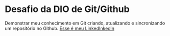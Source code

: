 # Desafio da DIO de Git/Github
Demonstrar meu conhecimento em Git criando, atualizando e sincronizando um repositório no Github.
[Esse é meu LinkedInkedin](linkedin.com/in/mauricioc83/)
